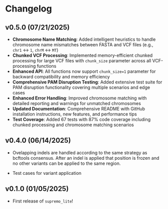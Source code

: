 # Changelog


## v0.5.0 (07/21/2025)

- **Chromosome Name Matching**: Added intelligent heuristics to handle chromosome name mismatches between FASTA and VCF files (e.g., `chr1` ↔ `1`, `chrM` ↔ `MT`)
- **Chunked VCF Processing**: Implemented memory-efficient chunked processing for large VCF files with `chunk_size` parameter across all VCF-processing functions
- **Enhanced API**: All functions now support `chunk_size=1` parameter for backward compatibility and memory efficiency
- **Comprehensive PAM Disruption Testing**: Added extensive test suite for PAM disruption functionality covering multiple scenarios and edge cases
- **Enhanced Error Handling**: Improved chromosome matching with detailed reporting and warnings for unmatched chromosomes
- **Updated Documentation**: Comprehensive README with GitHub installation instructions, new features, and performance tips
- **Test Coverage**: Added 67 tests with 87% code coverage including chunked processing and chromosome matching scenarios

## v0.4.0 (06/14/2025)

- Ovelapping indels are handled according to the same strategy as bcftools consensus. After an indel is applied that position is frozen and no other variants can be applied to the same region.

- Test cases for variant application



## v0.1.0 (01/05/2025)

- First release of `supremo_lite`!